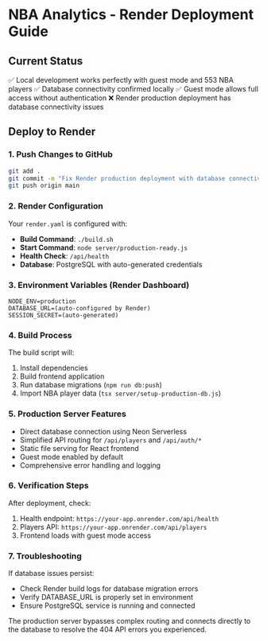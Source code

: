 # NBA Analytics - Render Deployment Guide

## Current Status
✅ Local development works perfectly with guest mode and 553 NBA players
✅ Database connectivity confirmed locally
✅ Guest mode allows full access without authentication
❌ Render production deployment has database connectivity issues

## Deploy to Render

### 1. Push Changes to GitHub
```bash
git add .
git commit -m "Fix Render production deployment with database connectivity"
git push origin main
```

### 2. Render Configuration
Your `render.yaml` is configured with:
- **Build Command**: `./build.sh`
- **Start Command**: `node server/production-ready.js`
- **Health Check**: `/api/health`
- **Database**: PostgreSQL with auto-generated credentials

### 3. Environment Variables (Render Dashboard)
```
NODE_ENV=production
DATABASE_URL=(auto-configured by Render)
SESSION_SECRET=(auto-generated)
```

### 4. Build Process
The build script will:
1. Install dependencies
2. Build frontend application
3. Run database migrations (`npm run db:push`)
4. Import NBA player data (`tsx server/setup-production-db.js`)

### 5. Production Server Features
- Direct database connection using Neon Serverless
- Simplified API routing for `/api/players` and `/api/auth/*`
- Static file serving for React frontend
- Guest mode enabled by default
- Comprehensive error handling and logging

### 6. Verification Steps
After deployment, check:
1. Health endpoint: `https://your-app.onrender.com/api/health`
2. Players API: `https://your-app.onrender.com/api/players`
3. Frontend loads with guest mode access

### 7. Troubleshooting
If database issues persist:
- Check Render build logs for database migration errors
- Verify DATABASE_URL is properly set in environment
- Ensure PostgreSQL service is running and connected

The production server bypasses complex routing and connects directly to the database to resolve the 404 API errors you experienced.